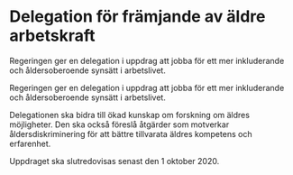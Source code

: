 # Delegation för främjande av äldre arbetskraft

Regeringen ger en delegation i uppdrag att jobba för ett mer inkluderande och åldersoberoende synsätt i arbetslivet.

Regeringen ger en delegation i uppdrag att jobba för ett mer inkluderande och åldersoberoende synsätt i arbetslivet.

Delegationen ska bidra till ökad kunskap om forskning om äldres möjligheter. Den ska också föreslå åtgärder som motverkar åldersdiskriminering för att bättre tillvarata äldres kompetens och erfarenhet.

Uppdraget ska slutredovisas senast den 1 oktober 2020.
